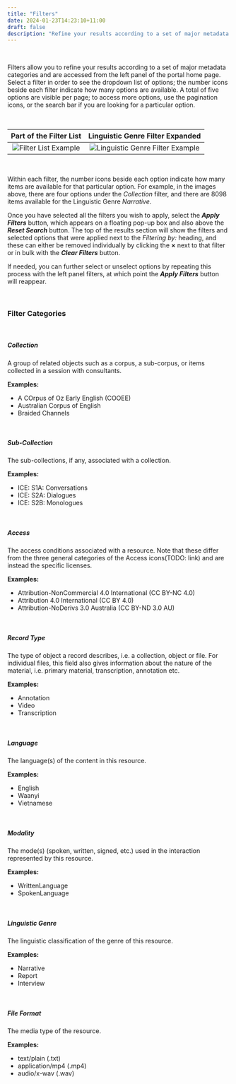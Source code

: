 ```yaml
---
title: "Filters"
date: 2024-01-23T14:23:10+11:00
draft: false
description: "Refine your results according to a set of major metadata categories."
---
```


<br>

Filters allow you to refine your results according to a set of major metadata categories and are accessed from the left panel of the portal home page. Select a filter in order to see the dropdown list of options; the number icons beside each filter indicate how many options are available. A total of five options are visible per page; to access more options, use the pagination icons, or the search bar if you are looking for a particular option.

<br>

Part of the Filter List | Linguistic Genre Filter Expanded
:---: | :---:
![Filter List Example](/help_docs/filters1.png) | ![Linguistic Genre Filter Example](/help_docs/filters2.png)


<br>

Within each filter, the number icons beside each option indicate how many items are available for that particular option. For example, in the images above, there are four options under the _Collection_ filter, and there are 8098 items available for the Linguistic Genre _Narrative_.

Once you have selected all the filters you wish to apply, select the ___Apply Filters___ button, which appears on a floating pop-up box and also above the ___Reset Search___ button. The top of the results section will show the filters and selected options that were applied next to the _Filtering by:_ heading, and these can either be removed individually by clicking the __×__ next to that filter or in bulk with the ___Clear Filters___ button.

If needed, you can further select or unselect options by repeating this process with the left panel filters, at which point the ___Apply Filters___ button will reappear.

<br>

### Filter Categories

<br>

##### Collection

A group of related objects such as a corpus, a sub-corpus, or items collected in a session with consultants.

__Examples:__
- A COrpus of Oz Early English (COOEE)
- Australian Corpus of English
- Braided Channels

<br>

##### Sub-Collection

The sub-collections, if any, associated with a collection.

__Examples:__
- ICE: S1A: Conversations
- ICE: S2A: Dialogues
- ICE: S2B: Monologues

<br>

##### Access

The access conditions associated with a resource. Note that these differ from the three general categories of the Access icons(TODO: link) and are instead the specific licenses.

__Examples:__
- Attribution-NonCommercial 4.0 International (CC BY-NC 4.0)
- Attribution 4.0 International (CC BY 4.0)
- Attribution-NoDerivs 3.0 Australia (CC BY-ND 3.0 AU)

<br>

##### Record Type

The type of object a record describes, i.e. a collection, object or file. For individual files, this field also gives information about the nature of the material, i.e. primary material, transcription, annotation etc.

__Examples:__
- Annotation
- Video
- Transcription

<br>

##### Language

The language(s) of the content in this resource.

__Examples:__
- English
- Waanyi
- Vietnamese

<br>

##### Modality

The mode(s) (spoken, written, signed, etc.) used in the interaction represented by this resource.

__Examples:__
- WrittenLanguage
- SpokenLanguage

<br>

##### Linguistic Genre

The linguistic classification of the genre of this resource.

__Examples:__
- Narrative
- Report
- Interview

<br>

##### File Format

The media type of the resource.

__Examples:__
- text/plain (.txt)
- application/mp4 (.mp4)
- audio/x-wav (.wav)

<br>